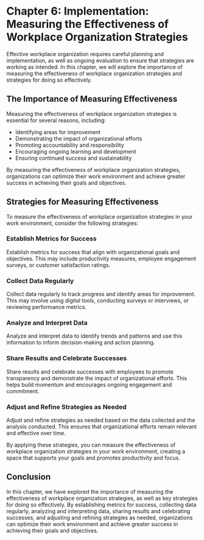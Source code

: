 Chapter 6: Implementation: Measuring the Effectiveness of Workplace Organization Strategies
===========================================================================================

Effective workplace organization requires careful planning and implementation, as well as ongoing evaluation to ensure that strategies are working as intended. In this chapter, we will explore the importance of measuring the effectiveness of workplace organization strategies and strategies for doing so effectively.

The Importance of Measuring Effectiveness
-----------------------------------------

Measuring the effectiveness of workplace organization strategies is essential for several reasons, including:

* Identifying areas for improvement
* Demonstrating the impact of organizational efforts
* Promoting accountability and responsibility
* Encouraging ongoing learning and development
* Ensuring continued success and sustainability

By measuring the effectiveness of workplace organization strategies, organizations can optimize their work environment and achieve greater success in achieving their goals and objectives.

Strategies for Measuring Effectiveness
--------------------------------------

To measure the effectiveness of workplace organization strategies in your work environment, consider the following strategies:

### Establish Metrics for Success

Establish metrics for success that align with organizational goals and objectives. This may include productivity measures, employee engagement surveys, or customer satisfaction ratings.

### Collect Data Regularly

Collect data regularly to track progress and identify areas for improvement. This may involve using digital tools, conducting surveys or interviews, or reviewing performance metrics.

### Analyze and Interpret Data

Analyze and interpret data to identify trends and patterns and use this information to inform decision-making and action planning.

### Share Results and Celebrate Successes

Share results and celebrate successes with employees to promote transparency and demonstrate the impact of organizational efforts. This helps build momentum and encourages ongoing engagement and commitment.

### Adjust and Refine Strategies as Needed

Adjust and refine strategies as needed based on the data collected and the analysis conducted. This ensures that organizational efforts remain relevant and effective over time.

By applying these strategies, you can measure the effectiveness of workplace organization strategies in your work environment, creating a space that supports your goals and promotes productivity and focus.

Conclusion
----------

In this chapter, we have explored the importance of measuring the effectiveness of workplace organization strategies, as well as key strategies for doing so effectively. By establishing metrics for success, collecting data regularly, analyzing and interpreting data, sharing results and celebrating successes, and adjusting and refining strategies as needed, organizations can optimize their work environment and achieve greater success in achieving their goals and objectives.
